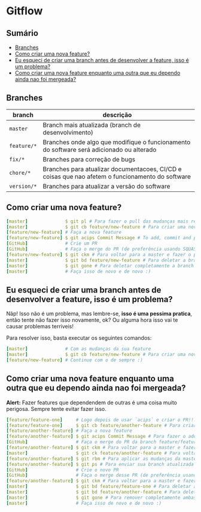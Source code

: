 # Gitflow

## Sumário

- [Branches](#branches)
- [Como criar uma nova feature?](#como-criar-uma-nova-feature)
- [Eu esqueci de criar uma branch antes de desenvolver a feature, isso é um problema?](#eu-esqueci-de-criar-uma-branch-antes-de-desenvolver-a-feature-isso-%C3%A9-um-problema)
- [Como criar uma nova feature enquanto uma outra que eu dependo ainda nao foi mergeada?](#como-criar-uma-nova-feature-enquanto-uma-outra-que-eu-dependo-ainda-nao-foi-mergeada)

## Branches

| branch      | descrição                                                                                        |
| ----------- | ------------------------------------------------------------------------------------------------ |
| `master`    | Branch mais atualizada (branch de desenvolvimento)                                               |
| `feature/*` | Branches onde algo que modifique o funcionamento do software será adicionado ou alterado         |
| `fix/*`     | Branches para correção de bugs                                                                   |
| `chore/*`   | Branches para atualizar documentacoes, CI/CD e coisas que nao afetem o funcionamento do software |
| `version/*` | Branches para atualizar a versão do software                                                     |

## Como criar uma nova feature?

```yml
[master]              $ git pl # Para fazer o pull das mudanças mais recentes da master
[master]              $ git cb feature/new-feature # Para criar uma nova branch
[feature/new-feature] # Faça a nova feature
[feature/new-feature] $ git acips Commit Message # To add, commit and push the changes
[GitHub]              # Crie um PR
[GitHub]              # Faça o merge do PR (de preferência usando SQUASH)
[feature/new-feature] $ git ckm # Para voltar para a master e fazer o pull das mudanças mais recentes
[master]              $ git bd feature/new-feature # Para deletar a branch feature/new-feature
[master]              $ git gone # Para deletar completamente a branch feature/new-feature
[master]              # Faça isso de novo e de novo :)
```

## Eu esqueci de criar uma branch antes de desenvolver a feature, isso é um problema?

Nãp! Isso não é um problema, mas lembre-se, **isso é uma pessima pratica**, então tente não fazer isso novamente, ok? Ou alguma hora isso vai te causar problemas terriveis!

Para resolver isso, basta executar os seguintes comandos:

```yml
[master]              # Com as mudanças da sua feature
[master]              $ git cb feature/new-feature # Para criar uma nova branch
[feature/new-feature] # Continue com o de sempre :)
```

## Como criar uma nova feature enquanto uma outra que eu dependo ainda nao foi mergeada?

**Alert:** Fazer features que dependendem de outras é uma coisa muito perigosa. Sempre tente evitar fazer isso.

```yml
[feature/feature-one]     # Logo depois de usar `acips` e criar o PR!!!
[feature/feature-one]     $ git cb feature/another-feature # Para criar uma nova branch
[feature/another-feature] # Faça a nova feature
[feature/another-feature] $ git acips Commit Message # Para fazer o add, commit e push das mudanças
[GitHub]                  # Faça o merge do PR da branch feature/feature-one
[feature/another-feature] $ git ckm # Para voltar para a master e fazer o pull das mudanças
[master]                  $ git ck feature/another-feature # Para voltar para a feature/another-feature
[feature/another-feature] $ git rbm # Para aplicar as mudanças da master na sua branch
[feature/another-feature] $ git ps # Para enviar sua branch atualizada para o GitHub
[GitHub]                  # Crie o novo PR
[GitHub]                  # Faça o merge desse PR (de preferência usando SQUASH)
[feature/another-feature] $ git ckm # Para voltar para a master e fazer o pull das mudanças mais recentes
[master]                  $ git bd feature/feature-one # Para deletar a feature/feature-one branch
[master]                  $ git bd feature/another-feature # Para deletar a feature/another-feature branch
[master]                  $ git gone # Para remover completamente ambas as branches
[master]                  # Faça isso de novo e de novo :)
```
